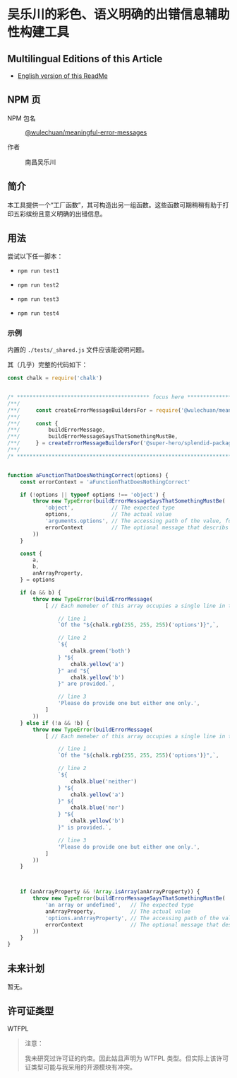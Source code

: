 # 吴乐川的彩色、语义明确的出错信息辅助性构建工具

## Multilingual Editions of this Article

- [English version of this ReadMe](./ReadMe.md)




## NPM 页

<dl>
<dt>NPM 包名</dt>
<dd>

[@wulechuan/meaningful-error-messages](https://www.npmjs.com/package/@wulechuan/meaningful-error-messages)

</dd>
<dt>作者</dt>
<dd><p>南昌吴乐川</p></dd>
</dl>



## 简介

本工具提供一个“工厂函数”，其可构造出另一组函数。这些函数可期稍稍有助于打印五彩缤纷且意义明确的出错信息。



## 用法

尝试以下任一脚本：

-   ```bash
    npm run test1
    ```

-   ```bash
    npm run test2
    ```

-   ```bash
    npm run test3
    ```

-   ```bash
    npm run test4
    ```


### 示例

内置的 `./tests/_shared.js` 文件应该能说明问题。

其（几乎）完整的代码如下：

```js
const chalk = require('chalk')


/* ****************************************** focus here ****************************************** */
/**/                                                                                              /**/
/**/     const createErrorMessageBuildersFor = require('@wulechuan/meaningful-error-messages')    /**/
/**/                                                                                              /**/
/**/     const {                                                                                  /**/
/**/         buildErrorMessage,                                                                   /**/
/**/         buildErrorMessageSaysThatSomethingMustBe,                                            /**/
/**/     } = createErrorMessageBuildersFor('@super-hero/splendid-package-that-fails')             /**/
/**/                                                                                              /**/
/* ************************************************************************************************ */


function aFunctionThatDoesNothingCorrect(options) {
    const errorContext = 'aFunctionThatDoesNothingCorrect'

    if (!options || typeof options !== 'object') {
        throw new TypeError(buildErrorMessageSaysThatSomethingMustBe(
            'object',            // The expected type
            options,             // The actual value
            'arguments.options', // The accessing path of the value, for printing meaningful details
            errorContext         // The optional message that describs the current context
        ))
    }

    const {
        a,
        b,
        anArrayProperty,
    } = options

    if (a && b) {
        throw new TypeError(buildErrorMessage(
            [ // Each memeber of this array occupies a single line in the console

                // line 1
                `Of the "${chalk.rgb(255, 255, 255)('options')}",`,

                // line 2
                `${
                    chalk.green('both')
                } "${
                    chalk.yellow('a')
                }" and "${
                    chalk.yellow('b')
                }" are provided.`,

                // line 3
                'Please do provide one but either one only.',
            ]
        ))
    } else if (!a && !b) {
        throw new TypeError(buildErrorMessage(
            [ // Each memeber of this array occupies a single line in the console

                // line 1
                `Of the "${chalk.rgb(255, 255, 255)('options')}",`,

                // line 2
                `${
                    chalk.blue('neither')
                } "${
                    chalk.yellow('a')
                }" ${
                    chalk.blue('nor')
                } "${
                    chalk.yellow('b')
                }" is provided.`,

                // line 3
                'Please do provide one but either one only.',
            ]
        ))
    }



    if (anArrayProperty && !Array.isArray(anArrayProperty)) {
        throw new TypeError(buildErrorMessageSaysThatSomethingMustBe(
            'an array or undefined',   // The expected type
            anArrayProperty,           // The actual value
            'options.anArrayProperty', // The accessing path of the value, for printing meaningful details
            errorContext               // The optional message that describs the current context
        ))
    }
}
```



## 未来计划

暂无。


## 许可证类型

WTFPL

> 注意：
>
> 我未研究过许可证的约束。因此姑且声明为 WTFPL 类型。但实际上该许可证类型可能与我采用的开源模块有冲突。
